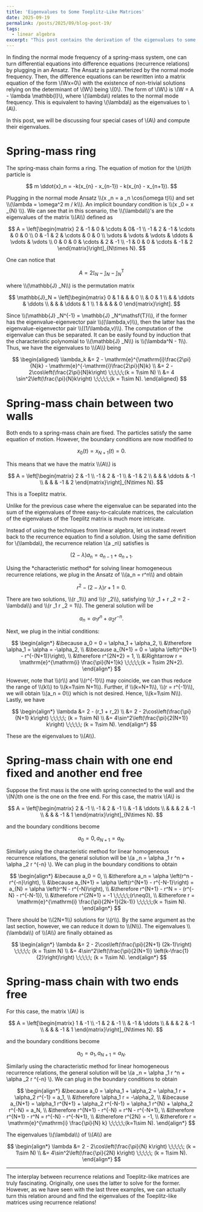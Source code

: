 ```yaml
---
title: 'Eigenvalues to Some Toeplitz-Like Matrices'
date: 2025-09-19
permalink: /posts/2025/09/blog-post-19/
tags:
  - linear algebra
excerpt: "This post contains the derivation of the eigenvalues to some special matrices that relates to spring-mass systems. The derivation of some relies on recurrence relations."
---
```


In finding the normal mode frequency of a spring-mass system, one can turn differential equations into difference equations (recurrence relations) by plugging in an Ansatz. The Ansatz is parameterized by the normal mode frequency. Then, the difference equations can be rewritten into a matrix equation of the form \\(Wx=0\\) with the existence of non-trivial solutions relying on the determinant of \\(W\\) being \\(0\\). The form of \\(W\\) is \\(W = A - \lambda \mathbb{I}\\), where \\(\lambda\\) relates to the normal mode frequency. This is equivalent to having \\(\lambda\\) as the eigenvalues to \\(A\\).

In this post, we will be discussing four special cases of \\(A\\) and compute their eigenvalues.

# Spring-mass ring
The spring-mass chain forms a ring. The equation of motion for the \\(n\\)th particle is
<p>

$$
m \ddot{x}_n = -k(x_{n} - x_{n-1}) - k(x_{n} - x_{n+1}).
$$
</p>
Plugging in the normal mode Ansatz \\(x _n = a _n \cos(\omega t)\\) and set \\(\lambda = \omega^2 m / k\\). An implicit boundary condition is \\(x _0 = x _{N} \\). We can see that in this scenario, the \\(\lambda\\)'s are the eigenvalues of the matrix \\(A\\) defined as
<p>

$$
A = \left[\begin{matrix}
    2 & -1 & 0 & \cdots & 0& -1 \\
    -1 & 2 & -1 & \cdots & 0 & 0 \\
    0 & -1 & 2 & \cdots & 0 & 0 \\
    \vdots & \vdots & \vdots & \ddots & \vdots & \vdots \\
    0 & 0 & 0 & \cdots & 2 & -1 \\
    -1 & 0 & 0 & \cdots & -1 & 2
\end{matrix}\right]_{N\times N}.
$$
</p>
One can notice that
<p>

$$
A = 2 \mathbb{I}_N - \mathbb{J}_N - \mathbb{J}_N^\mathsf{T}
$$
</p>
where \\(\mathbb{J} _N\\) is the permutation matrix
<p>

$$
\mathbb{J}_N = \left[\begin{matrix}
    0 & 1 & & & 0 \\
    & 0 & 1 \\
    & & \ddots & \ddots \\
    & & & \ddots & 1 \\
    1 & & & & 0
\end{matrix}\right].
$$
</p>
Since \\(\mathbb{J} _N^{-1} = \mathbb{J} _N^\mathsf{T}\\), if the former has the eigenvalue-eigenvector pair \\((\lambda,v)\\), then the latter has the eigenvalue-eigenvector pair \\((1/\lambda,v)\\). The computation of the eigenvalue can thus be separated. It can be easily found by induction that the characteristic polynomial to \\(\mathbb{J} _N\\) is \\(\lambda^N - 1\\). Thus, we have the eigenvalues to \\(A\\) being
<p>

$$
\begin{aligned}
    \lambda_k &= 2 - \mathrm{e}^{\mathrm{i}\frac{2\pi}{N}k} - \mathrm{e}^{-\mathrm{i}\frac{2\pi}{N}k} \\
    &= 2 - 2\cos\left(\frac{2\pi}{N}k\right) \;\;\;\;\;(k = 1\sim N) \\
    &= 4 \sin^2\left(\frac{\pi}{N}k\right) \;\;\;\;\;(k = 1\sim N).
\end{aligned}
$$
</p>

# Spring-mass chain between two walls
Both ends to a spring-mass chain are fixed. The particles satisfy the same equation of motion. However, the boundary conditions are now modified to
<p>

$$x_0(t) = x_{N+1}(t) = 0.$$
</p>
This means that we have the matrix \\(A\\) is
<p>

$$
A = \left[\begin{matrix}
    2 & -1 \\
    -1 & 2 & -1 \\
    & -1 & 2 \\
    & & & \ddots & -1 \\
    & & & -1 & 2
\end{matrix}\right]_{N\times N}.
$$
</p>
This is a Toeplitz matrix.

Unlike for the previous case where the eigenvalue can be separated into the sum of the eigenvalues of three easy-to-calculate matrices, the calculation of the eigenvalues of the Toeplitz matrix is much more intricate.

Instead of using the techniques from linear algebra, let us instead revert back to the recurrence equation to find a solution. Using the same definition for \\(\lambda\\), the recurrence relation \\(a _n\\) satisfies is
<p>

$$
(2-\lambda) a_n = a_{n-1} + a_{n+1}.
$$
</p>
Using the *characteristic method* for solving linear homogeneous recurrence relations, we plug in the Ansatz of \\(a_n = r^n\\) and obtain
<p>

$$
r^2 - (2-\lambda) r + 1 = 0.
$$
</p>
There are two solutions, \\(r _1\\) and \\(r _2\\), satisfying \\(r _1 + r _2 = 2 - \lambda\\) and \\(r _1 r _2 = 1\\). The general solution will be
<p>

$$
a_n = \alpha_1 r^n + \alpha_2 r^{-n}.
$$
</p>

Next, we plug in the initial conditions:
<p>

$$
\begin{align*}
    &\because a_0 = 0 = \alpha_1 + \alpha_2, \\
    &\therefore \alpha_1 = \alpha = -\alpha_2, \\
    &\because a_{N+1} = 0 = \alpha \left(r^{N+1} - r^{-(N+1)}\right), \\
    &\therefore r^{2N+2} = 1, \\
    &\Rightarrow r = \mathrm{e}^{\mathrm{i} \frac{\pi}{N+1}k} \;\;\;\;\;(k = 1\sim 2N+2).
\end{align*}
$$
</p>
However, note that \\(r\\) and \\(r^{-1}\\) may coincide, we can thus reduce the range of \\(k\\) to \\(k=1\sim N+1\\). Further, if \\(k=N+1\\), \\(r = r^{-1}\\), we will obtain \\(a_n = 0\\) which is not desired. Hence, \\(k=1\sim N\\). Lastly, we have
<p>

$$
\begin{align*}
    \lambda &= 2 - (r_1 + r_2) \\
    &= 2 - 2\cos\left(\frac{\pi}{N+1} k\right) \;\;\;\;\; (k = 1\sim N) \\
    &= 4\sin^2\left(\frac{\pi}{2(N+1)} k\right) \;\;\;\;\; (k = 1\sim N).
\end{align*}
$$
</p>
These are the eigenvalues to \\(A\\).

# Spring-mass chain with one end fixed and another end free
Suppose the first mass is the one with spring connected to the wall and the \\(N\\)th one is the one on the free end. For this case, the matrix \\(A\\) is 
<p>

$$
A = \left[\begin{matrix}
    2 & -1 \\
    -1 & 2 & -1 \\
    & -1 & \ddots \\
    & & & 2 & -1 \\
    & & & -1 & 1
\end{matrix}\right]_{N\times N}.
$$
</p>
and the boundary conditions become
<p>

$$a_0 = 0, a_{N+1} = a_{N}.$$
</p>

Similarly using the characteristic method for linear homogeneous recurrence relations, the general solution will be \\(a _n = \alpha _1 r ^n + \alpha _2 r ^{-n} \\). We can plug in the boundary conditions to obtain 
<p>

$$
\begin{align*}
    &\because a_0 = 0, \\
    &\therefore a_n = \alpha \left(r^n - r^{-n}\right), \\
    &\because a_{N+1} = \alpha \left(r^{N+1} - r^{-N-1}\right) = a_{N} = \alpha \left(r^N - r^{-N}\right), \\
    &\therefore r^{N+1} - r^N = - (r^{-N} - r^{-N-1}), \\
    &\therefore r^{2N+1} = -1 \;\;\;\;\;(r\neq0), \\
    &\therefore r = \mathrm{e}^{\mathrm{i} \frac{\pi}{2N+1}(2k-1)} \;\;\;\;\;(k = 1\sim N).
\end{align*}
$$
</p>
There should be \\(2N+1\\) solutions for \\(r\\). By the same argument as the last section, however, we can reduce it down to \\(N\\). The eigenvalues \\(\lambda\\) of \\(A\\) are finally obtained as
<p>

$$
\begin{align*}
    \lambda 
    &= 2 - 2\cos\left(\frac{\pi}{2N+1} (2k-1)\right) \;\;\;\;\; (k = 1\sim N) \\
    &= 4\sin^2\left(\frac{\pi}{2(N+1)} \left(k-\frac{1}{2}\right)\right) \;\;\;\;\; (k = 1\sim N).
\end{align*}
$$
</p>

# Spring-mass chain with two ends free
For this case, the matrix \\(A\\) is 
<p>

$$
A = \left[\begin{matrix}
    1 & -1 \\
    -1 & 2 & -1 \\
    & -1 & \ddots \\
    & & & 2 & -1 \\
    & & & -1 & 1
\end{matrix}\right]_{N\times N}.
$$
</p>
and the boundary conditions become
<p>

$$a_0 = a_1, a_{N+1} = a_{N}.$$
</p>

Similarly using the characteristic method for linear homogeneous recurrence relations, the general solution will be \\(a _n = \alpha _1 r ^n + \alpha _2 r ^{-n} \\). We can plug in the boundary conditions to obtain 
<p>

$$
\begin{align*}
    &\because a_0 = \alpha_1 + \alpha_2 = \alpha_1 r + \alpha_2 r^{-1} = a_1, \\
    &\therefore \alpha_1 r = -\alpha_2, \\
    &\because a_{N+1} = \alpha_1 r^{N+1} + \alpha_2 r^{-N-1} = \alpha_1 r^{N} + \alpha_2 r^{-N} = a_N, \\
    &\therefore r^{N+1} - r^{-N} = r^N - r^{-N+1}, \\
    &\therefore r^{N+1} - r^N = r^{-N} - r^{-N+1}, \\
    &\therefore r^{2N} = -1, \\
    &\therefore r = \mathrm{e}^{\mathrm{i} \frac{\pi}{N} k} \;\;\;\;\;(k=1\sim N).
\end{align*}
$$
</p>
The eigenvalues \\(\lambda\\) of \\(A\\) are
<p>

$$
\begin{align*}
    \lambda 
    &= 2 - 2\cos\left(\frac{\pi}{N} k\right) \;\;\;\;\; (k = 1\sim N) \\
    &= 4\sin^2\left(\frac{\pi}{2N} k\right) \;\;\;\;\; (k = 1\sim N).
\end{align*}
$$
</p>

---

The interplay between recurrence relations and Toeplitz-like matrices are truly fascinating. Originally, one uses the latter to solve for the former. However, as we have seen with the last three examples, we can actually turn this relation around and find the eigenvalues of the Toeplitz-like matrices using recurrence relations!